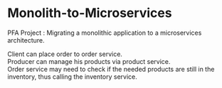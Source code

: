 ﻿# Monolith-to-Microservices
PFA Project : Migrating a monolithic application to a microservices architecture.

Client can place order to order service.
<br/>
Producer can manage his products via product service.
<br/>
Order service may need to check if the needed products are still in the inventory, thus calling the inventory service.
